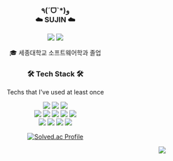 <div align = "center">

### ٩(ˊᗜˋ*)و<br>☁️ SUJIN  ☁️

<a href = "https://angxxu.tistory.com/"><img src="https://img.shields.io/badge/-TechBlog-20C997?style=flat-square&logo=Velog&logoColor=white&"/></a> <a href="https://angxxu.notion.site/dd9688d753e14805b219badd44d1c3cc"><img src="https://img.shields.io/badge/-Portfolio-000000?style=flat-square&logo=Notion&logoColor=white"/></a>
</div>

<div align = "center">
🎓 세종대학교 소프트웨어학과 졸업

<br>

### 🛠 Tech Stack 🛠

Techs that I've used at least once

<img src="https://img.shields.io/badge/-Java-007396?style=flat-square&logo=java&logoColor=white"> 
<img src="https://img.shields.io/badge/-Kotlin-3766AB?style=flat-square&logo=java&logoColor=white"> 
<img src="https://img.shields.io/badge/-Android-6DB33F?style=flat-square&logo=android&logoColor=white"> 
<br>
<img src="https://img.shields.io/badge/-C-777BB4?style=flat-square&logoColor=white">
<img src="https://img.shields.io/badge/-Python-4479A1?style=flat-square&logo=python&logoColor=white">
<img src="https://img.shields.io/badge/-C++-003545?style=flat-square&logoColor=white">
<img src="https://img.shields.io/badge/-Unity-4FC08D?style=flat-square&logo=unity&logoColor=white">
<img src="https://img.shields.io/badge/-C%23-181717?style=flat-square&logoColor=white">
<br>
<img src="https://img.shields.io/badge/-React.js-1572B6?style=flat-square&logo=react&logoColor=white">
<img src="https://img.shields.io/badge/-JavaScript-005571?style=flat-square&logo=javascript&logoColor=white">
<img src="https://img.shields.io/badge/-Flutter-A8B9CC?style=flat-square&logo=flutter&logoColor=white">
<img src="https://img.shields.io/badge/-Dart-333664?style=flat-square&logo=dart&logoColor=white">


<br>

[![Solved.ac Profile](http://mazassumnida.wtf/api/v2/generate_badge?boj=aoghksj)](https://solved.ac/{handle})

<img align="right" src="https://github-readme-stats.vercel.app/api/top-langs/?username=sujin22&layout=compact&theme=algolia&langs_count=8&hide=c%23,HLSL,ShaderLab,SCSS,CSS,Objective%2dC%2B%2B,GLSL,HTML"/>
</div>
